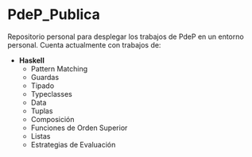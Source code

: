 # PdeP_Publica
Repositorio personal para desplegar los trabajos de PdeP en un entorno personal. Cuenta actualmente con trabajos de:  
- **Haskell**
  - Pattern Matching
  - Guardas
  - Tipado
  - Typeclasses
  - Data
  - Tuplas
  - Composición
  - Funciones de Orden Superior
  - Listas
  - Estrategias de Evaluación
